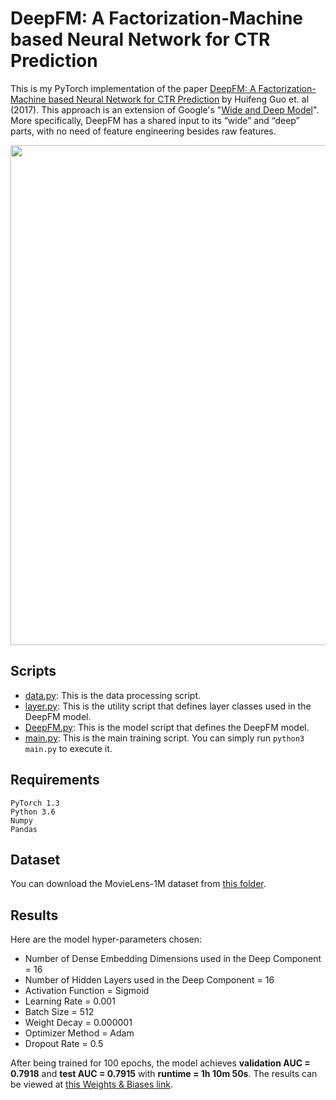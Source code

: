 # DeepFM: A Factorization-Machine based Neural Network for CTR Prediction

This is my PyTorch implementation of the paper [DeepFM: A Factorization-Machine based Neural Network for CTR Prediction](https://arxiv.org/pdf/1703.04247.pdf) by Huifeng Guo et. al (2017).
This approach is an extension of Google's "[Wide and Deep Model](https://github.com/khanhnamle1994/transfer-rec/tree/master/Multilayer-Perceptron-Experiments/Wide-and-Deep-PyTorch)".
More specifically, DeepFM has a shared input to its “wide” and “deep” parts, with no need of feature engineering besides raw features.

<img src="https://github.com/khanhnamle1994/transfer-rec/blob/master/Multilayer-Perceptron-Experiments/DeepFM-PyTorch/pics/Figure1.png" width="800">

## Scripts
* [data.py](https://github.com/khanhnamle1994/transfer-rec/blob/master/Multilayer-Perceptron-Experiments/DeepFM-PyTorch/data.py): This is the data processing script.
* [layer.py](https://github.com/khanhnamle1994/transfer-rec/blob/master/Multilayer-Perceptron-Experiments/DeepFM-PyTorch/layer.py): This is the utility script that defines layer classes used in the DeepFM model.
* [DeepFM.py](https://github.com/khanhnamle1994/transfer-rec/blob/master/Multilayer-Perceptron-Experiments/DeepFM-PyTorch/DeepFM.py): This is the model script that defines the DeepFM model.
* [main.py](https://github.com/khanhnamle1994/transfer-rec/blob/master/Multilayer-Perceptron-Experiments/DeepFM-PyTorch/main.py): This is the main training script. You can simply run `python3 main.py` to execute it.

## Requirements

```
PyTorch 1.3
Python 3.6
Numpy
Pandas
```

## Dataset
You can download the MovieLens-1M dataset from [this folder](https://github.com/khanhnamle1994/transfer-rec/tree/master/ml-1m).

## Results
Here are the model hyper-parameters chosen:
- Number of Dense Embedding Dimensions used in the Deep Component = 16
- Number of Hidden Layers used in the Deep Component = 16
- Activation Function = Sigmoid
- Learning Rate = 0.001
- Batch Size = 512
- Weight Decay = 0.000001
- Optimizer Method = Adam
- Dropout Rate = 0.5

After being trained for 100 epochs, the model achieves **validation AUC = 0.7918** and **test AUC = 0.7915** with **runtime = 1h 10m 50s**.
The results can be viewed at [this Weights & Biases link](https://app.wandb.ai/khanhnamle1994/multi_layer_perceptron_collaborative_filtering/runs/pnu0yndp).